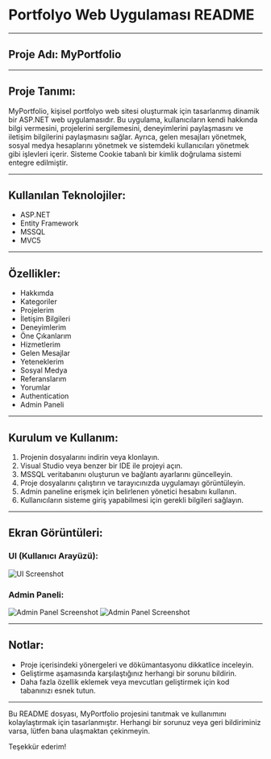 <h1>Portfolyo Web Uygulaması README</h1>

<hr>

<h2>Proje Adı: MyPortfolio</h2>

<hr>

<h2>Proje Tanımı:</h2>
<p>MyPortfolio, kişisel portfolyo web sitesi oluşturmak için tasarlanmış dinamik bir ASP.NET web uygulamasıdır. Bu uygulama, kullanıcıların kendi hakkında bilgi vermesini, projelerini sergilemesini, deneyimlerini paylaşmasını ve iletişim bilgilerini paylaşmasını sağlar. Ayrıca, gelen mesajları yönetmek, sosyal medya hesaplarını yönetmek ve sistemdeki kullanıcıları yönetmek gibi işlevleri içerir. Sisteme Cookie tabanlı bir kimlik doğrulama sistemi entegre edilmiştir.</p>

<hr>

<h2>Kullanılan Teknolojiler:</h2>
<ul>
    <li>ASP.NET</li>
    <li>Entity Framework</li>
    <li>MSSQL</li>
    <li>MVC5</li>
</ul>

<hr>

<h2>Özellikler:</h2>
<ul>
    <li>Hakkımda</li>
    <li>Kategoriler</li>
    <li>Projelerim</li>
    <li>İletişim Bilgileri</li>
    <li>Deneyimlerim</li>
    <li>Öne Çıkanlarım</li>
    <li>Hizmetlerim</li>
    <li>Gelen Mesajlar</li>
    <li>Yeteneklerim</li>
    <li>Sosyal Medya</li>
    <li>Referanslarım</li>
    <li>Yorumlar</li>
    <li>Authentication</li>
    <li>Admin Paneli</li>
</ul>

<hr>

<h2>Kurulum ve Kullanım:</h2>
<ol>
    <li>Projenin dosyalarını indirin veya klonlayın.</li>
    <li>Visual Studio veya benzer bir IDE ile projeyi açın.</li>
    <li>MSSQL veritabanını oluşturun ve bağlantı ayarlarını güncelleyin.</li>
    <li>Proje dosyalarını çalıştırın ve tarayıcınızda uygulamayı görüntüleyin.</li>
    <li>Admin paneline erişmek için belirlenen yönetici hesabını kullanın.</li>
    <li>Kullanıcıların sisteme giriş yapabilmesi için gerekli bilgileri sağlayın.</li>
</ol>

<hr>

<h2>Ekran Görüntüleri:</h2>

<h3>UI (Kullanıcı Arayüzü):</h3>
<img src="link/to/UI/screenshot" alt="UI Screenshot">


<h3>Admin Paneli:</h3>
<img src="https://i.hizliresim.com/oc6toac.png" alt="Admin Panel Screenshot">
<img src="https://i.hizliresim.com/oc6toac.png" alt="Admin Panel Screenshot">

<hr>

<h2>Notlar:</h2>
<ul>
    <li>Proje içerisindeki yönergeleri ve dökümantasyonu dikkatlice inceleyin.</li>
    <li>Geliştirme aşamasında karşılaştığınız herhangi bir sorunu bildirin.</li>
    <li>Daha fazla özellik eklemek veya mevcutları geliştirmek için kod tabanınızı esnek tutun.</li>
</ul>

<hr>

<p>Bu README dosyası, MyPortfolio projesini tanıtmak ve kullanımını kolaylaştırmak için tasarlanmıştır. Herhangi bir sorunuz veya geri bildiriminiz varsa, lütfen bana ulaşmaktan çekinmeyin.</p>

<p>Teşekkür ederim!</p>
